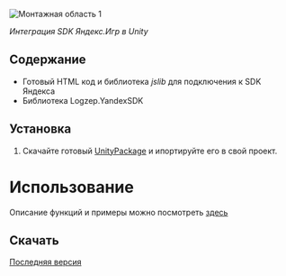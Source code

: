 ![Монтажная область 1](https://user-images.githubusercontent.com/62552418/205439375-fc552ce6-7fa6-49c4-b15e-39c9b6734d1a.png)

_Интеграция SDK Яндекс.Игр в Unity_


## Содержание

- Готовый HTML код и библиотека _jslib_ для подключения к SDK Яндекса
- Библиотека Logzep.YandexSDK

## Установка

1. Скачайте готовый [UnityPackage](https://github.com/LogicZepochka/YSDK-Unity/releases/) и ипортируйте его в свой проект.

# Использование
Описание функций и примеры можно посмотреть [здесь](https://github.com/LogicZepochka/YSDK-Unity/wiki/%D0%92%D0%B7%D0%B0%D0%B8%D0%BC%D0%BE%D0%B4%D0%B5%D0%B9%D1%81%D1%82%D0%B2%D0%B8%D0%B5)

## Скачать ##

[Последняя версия](https://github.com/LogicZepochka/YSDK-Unity/releases/)
